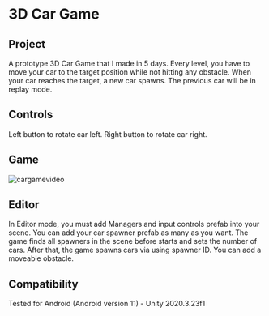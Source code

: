 # 3D Car Game

## Project
  A prototype 3D Car Game that I made in 5 days.
  Every level, you have to move your car to the target position while not hitting any obstacle.
  When your car reaches the target, a new car spawns. The previous car will be in replay mode.
## Controls
  Left button to rotate car left.
  Right button to rotate car right.
## Game
![cargamevideo](https://user-images.githubusercontent.com/43264365/144533302-6d97d049-96f3-4cd5-8c21-b058203f6c08.gif)
## Editor
  In Editor mode, you must add Managers and input controls prefab into your scene. You can add your car spawner prefab as many as you want. The game finds all spawners in the scene before starts and sets the number of cars. After that, the game spawns cars via using spawner ID.
  You can add a moveable obstacle.
## Compatibility
Tested for Android (Android version 11) - 
Unity 2020.3.23f1
